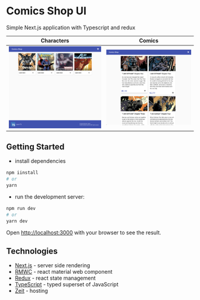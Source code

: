 # Comics Shop UI
Simple Next.js application with Typescript and redux

Characters                 |  Comics
:-------------------------:|:-------------------------:
![Characters](./doc/01.png)  |  ![Comics](./doc/02.png)

## Getting Started

- install dependencies
```bash
npm iinstall
# or
yarn
```

- run the development server:
```bash
npm run dev
# or
yarn dev
```

Open [http://localhost:3000](http://localhost:3000) with your browser to see the result.

## Technologies
- [Next.js](https://nextjs.org) - server side rendering
- [RMWC](https://rmwc.io/) - react material web component
- [Redux](https://redux.js.org/) - react state management
- [TypeScript](https://www.typescriptlang.org/)  - typed superset of JavaScript
- [Zeit](https://zeit.co/) - hosting
